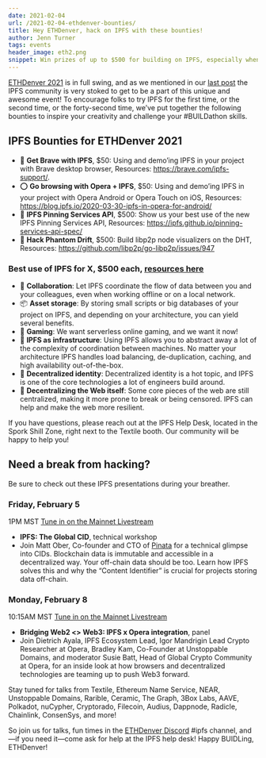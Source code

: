 ```yaml
---
date: 2021-02-04
url: /2021-02-04-ethdenver-bounties/
title: Hey ETHDenver, hack on IPFS with these bounties!
author: Jenn Turner
tags: events
header_image: eth2.png
snippet: Win prizes of up to $500 for building on IPFS, especially when you build with the recent browser integrations at ETHDenver.
---
```


[ETHDenver 2021](https://www.ethdenver.com/) is in full swing, and as we mentioned in our [last post]( ) the IPFS community is very stoked to get to be a part of this unique and awesome event! To encourage folks to try IPFS for the first time, or the second time, or the forty-second time, we’ve put together the following bounties to inspire your creativity and challenge your #BUILDathon skills. 

## IPFS Bounties for ETHDenver 2021
  
 * 🦁 **Get Brave with IPFS**, $50: Using and demo’ing IPFS in your project with Brave desktop browser, Resources: https://brave.com/ipfs-support/. 
 * ⭕️ **Go browsing with Opera + IPFS**, $50: Using and demo’ing IPFS in your project with Opera Android or Opera Touch on iOS, Resources: https://blog.ipfs.io/2020-03-30-ipfs-in-opera-for-android/
 * 📌 **IPFS Pinning Services API**, $500: Show us your best use of the new IPFS Pinning Services API, Resources: https://ipfs.github.io/pinning-services-api-spec/ 
 * 👻 **Hack Phantom Drift**, $500: Build libp2p node visualizers on the DHT, Resources: https://github.com/libp2p/go-libp2p/issues/947

### Best use of IPFS for X, $500 each, [resources here](https://docs.ipfs.io/concepts/usage-ideas-examples/)
 * 🤝 **Collaboration**: Let IPFS coordinate the flow of data between you and your colleagues, even when working offline or on a local network.
 * 📦 **Asset storage**: By storing small scripts or big databases of your project on IPFS, and depending on your architecture, you can yield several benefits.
 * 👾 **Gaming**: We want serverless online gaming, and we want it now!
 * 👷 **IPFS as infrastructure**: Using IPFS allows you to abstract away a lot of the complexity of coordination between machines. No matter your architecture IPFS handles load balancing, de-duplication, caching, and high availability out-of-the-box.
 * 🥷 **Decentralized identity**: Decentralized identity is a hot topic, and IPFS is one of the core technologies a lot of engineers build around.
 * 🙏 **Decentralizing the Web itself**: Some core pieces of the web are still centralized, making it more prone to break or being censored. IPFS can help and make the web more resilient.

If you have questions, please reach out at the IPFS Help Desk, located in the Spork Shill Zone, right next to the Textile booth. Our community will be happy to help you!

## Need a break from hacking? 
Be sure to check out these IPFS presentations during your breather. 

### Friday, February 5 
1PM MST [Tune in on the Mainnet Livestream](http://twitch.tv/ethereumdenver)

 * **IPFS: The Global CID**, technical workshop
 * Join Matt Ober,  Co-founder and CTO of [Pinata](https://pinata.cloud/) for a technical glimpse into CIDs. Blockchain data is immutable and accessible in a decentralized way. Your off-chain data should be too. Learn how IPFS solves this and why the “Content Identifier” is crucial for projects storing data off-chain.
### Monday, February 8
10:15AM MST [Tune in on the Mainnet Livestream](http://twitch.tv/ethereumdenver)

 * **Bridging Web2 <> Web3: IPFS x Opera integration**, panel
 * Join Dietrich Ayala, IPFS Ecosystem Lead, Igor Mandrigin Lead Crypto Researcher at Opera,  Bradley Kam, Co-Founder at Unstoppable Domains, and moderator Susie Batt, Head of Global Crypto Community at Opera, for an inside look at how browsers and decentralized technologies are teaming up to push Web3 forward.

Stay tuned for talks from Textile, Ethereum Name Service, NEAR, Unstoppable Domains, Rarible, Ceramic, The Graph, 3Box Labs, AAVE, Polkadot, nuCypher, Cryptorado, Filecoin, Audius, Dappnode, Radicle, Chainlink, ConsenSys, and more!

So join us for talks, fun times in the [ETHDenver Discord](https://discord.gg/urUs9tqSXS) #ipfs channel, and—if you need it—come ask for help at the IPFS help desk! Happy BUIDLing, ETHDenver! 

